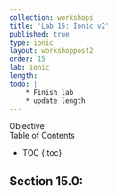 ```yaml
---
collection: workshops
title: 'Lab 15: Ionic v2'
published: true
type: ionic
layout: workshoppost2
order: 15
lab: ionic
length:
todo: |
    * Finish lab
    * update length
---
```


<div class="fake-h2">Objective</div>

<div class="fake-h2">Table of Contents</div>

* TOC
{:toc}

## Section 15.0: